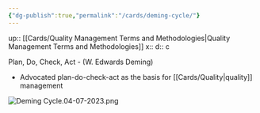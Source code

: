```yaml
---
{"dg-publish":true,"permalink":"/cards/deming-cycle/"}
---
```


up:: [[Cards/Quality Management Terms and Methodologies\|Quality Management Terms and Methodologies]] 
x:: 
d:: c

Plan, Do, Check, Act - (W. Edwards Deming)
- ﻿﻿Advocated plan-do-check-act as the basis for [[Cards/Quality\|quality]] management

![Deming Cycle.04-07-2023.png](/img/user/Extras/Images/Deming%20Cycle.04-07-2023.png)